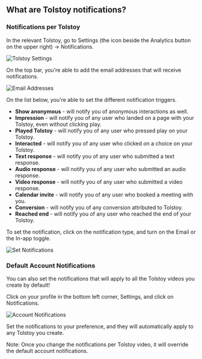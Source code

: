 ## What are Tolstoy notifications?

### Notifications per Tolstoy
In the relevant Tolstoy, go to Settings (the icon beside the Analytics button on the upper right) -> Notifications.

![Tolstoy Settings](https://downloads.intercomcdn.com/i/o/850634246/259db84f725f25f9fdff7548/1704a6dd-3e95-483d-a8f9-3180fb1f2ca8)

On the top bar, you're able to add the email addresses that will receive notifications.

![Email Addresses](https://downloads.intercomcdn.com/i/o/484375415/7fa9bae8c4b205c0db7990e0/image.png)

On the list below, you're able to set the different notification triggers.

- **Show anonymous** - will notify you of anonymous interactions as well.  
- **Impression** - will notify you of any user who landed on a page with your Tolstoy, even without clicking play.
- **Played Tolstoy** - will notify you of any user who pressed play on your Tolstoy.
- **Interacted** - will notify you of any user who clicked on a choice on your Tolstoy.
- **Text response** - will notify you of any user who submitted a text response.
- **Audio response** - will notify you of any user who submitted an audio response. 
- **Video response** - will notify you of any user who submitted a video response.
- **Calendar invite** - will notify you of any user who booked a meeting with you.  
- **Conversion** - will notify you of any conversion attributed to Tolstoy.
- **Reached end** - will notify you of any user who reached the end of your Tolstoy.  

To set the notification, click on the notification type, and turn on the Email or the In-app toggle.

![Set Notifications](https://downloads.intercomcdn.com/i/o/850631162/456a6f9eb0bf2d4fb70fe038/c09cf472-438b-4717-849e-36cb70ceb811)

### Default Account Notifications
You can also set the notifications that will apply to all the Tolstoy videos you create by default! 

Click on your profile in the bottom left corner, Settings, and click on Notifications.

![Account Notifications](https://downloads.intercomcdn.com/i/o/850638558/c0df0780411b7ed74593ca30/image.png)

Set the notifications to your preference, and they will automatically apply to any Tolstoy you create.

Note: Once you change the notifications per Tolstoy video, it will override the default account notifications.